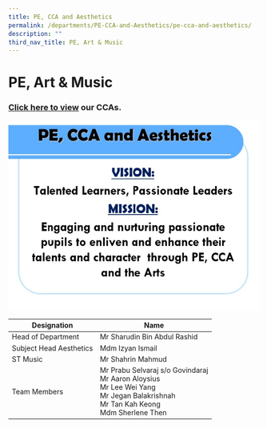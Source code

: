 ```yaml
---
title: PE, CCA and Aesthetics
permalink: /departments/PE-CCA-and-Aesthetics/pe-cca-and-aesthetics/
description: ""
third_nav_title: PE, Art & Music
---
```

# PE, Art &amp; Music

### [Click here to view](/cca/art-expression-club/) our CCAs.

![](/images/Departments/PE,%20CCA%20and%20Aesthetics/PE%20main%20page.jpg)

|        Designation        |                                                                                     Name                                                                                    |
|-------------------------|---------------------------------------------------------------------------------------------------------------------------------------------------------------------------|
| Head of Department        | Mr Sharudin Bin Abdul Rashid                                                                                                                                                |
| Subject Head Aesthetics  | Mdm Izyan Ismail                                                                                                                                                            |
| ST Music                  | Mr Shahrin Mahmud                                                                                                                                                           |
| Team Members  | Mr Prabu Selvaraj s/o Govindaraj<br>Mr Aaron Aloysius<br>Mr Lee Wei Yang<br>Mr Jegan Balakrishnah<br>Mr Tan Kah Keong<br>Mdm Sherlene Then |